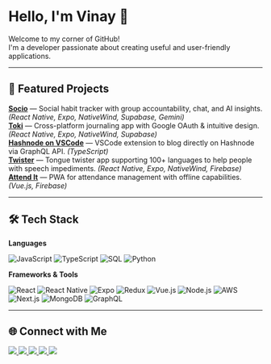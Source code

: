 # Hello, I'm Vinay 👋

Welcome to my corner of GitHub!  
I'm a developer passionate about creating useful and user-friendly applications. 

---

## 🌟 Featured Projects
<a href="https://play.google.com/store/apps/details?id=com.vinaybomma.socio" target="_blank"><b>Socio</b></a> — Social habit tracker with group accountability, chat, and AI insights. *(React Native, Expo, NativeWind, Supabase, Gemini)*  
<a href="https://play.google.com/store/apps/details?id=com.vinaybomma.toki" target="_blank"><b>Toki</b></a> — Cross-platform journaling app with Google OAuth & intuitive design. *(React Native, Expo, NativeWind, Supabase)*  
<a href="https://marketplace.visualstudio.com/items?itemName=vinaybomma.hashnode-on-vscode" target="_blank"><b>Hashnode on VSCode</b></a> — VSCode extension to blog directly on Hashnode via GraphQL API. *(TypeScript)*  
<a href="https://play.google.com/store/apps/details?id=com.vinaybomma.twister" target="_blank"><b>Twister</b></a> — Tongue twister app supporting 100+ languages to help people with speech impediments. *(React Native, Expo, NativeWind, Firebase)*  
<a href="https://play.google.com/store/apps/details?id=com.vinaybomma.attendit" target="_blank"><b>Attend It</b></a> — PWA for attendance management with offline capabilities. *(Vue.js, Firebase)*  


---

## 🛠 Tech Stack

**Languages**  

![JavaScript](https://img.shields.io/badge/-JavaScript-000?&logo=JavaScript)
![TypeScript](https://img.shields.io/badge/-TypeScript-000?&logo=typescript)
![SQL](https://img.shields.io/badge/-SQL-000?&logo=postgresql)
![Python](https://img.shields.io/badge/-Python-000?&logo=python)

**Frameworks & Tools**  

![React](https://img.shields.io/badge/-React-000?&logo=react)
![React Native](https://img.shields.io/badge/-React%20Native-000?&logo=react)
![Expo](https://img.shields.io/badge/-Expo-000?&logo=Expo)
![Redux](https://img.shields.io/badge/-Redux-000?&logo=redux)
![Vue.js](https://img.shields.io/badge/-Vue.js-000?&logo=vue.js)
![Node.js](https://img.shields.io/badge/-Node.js-000?&logo=node.js)
![AWS](https://img.shields.io/badge/-AWS-000?&logo=amazon-aws)
![Next.js](https://img.shields.io/badge/-Next.js-000?&logo=next.js)
![MongoDB](https://img.shields.io/badge/-MongoDB-000?&logo=mongodb)
![GraphQL](https://img.shields.io/badge/-GraphQL-000?&logo=graphql)

---

## 🌐 Connect with Me
<a href="https://linkedin.com/in/vinaybomma" target="_blank">
  <img src="https://custom-icon-badges.demolab.com/badge/LinkedIn-0A66C2?logo=linkedin-white&logoColor=fff" />
</a>
<a href="https://vinaybomma.hashnode.dev" target="_blank">
  <img src="https://img.shields.io/badge/-Blog-2962FF?&logo=hashnode&logoColor=white" />
</a>
<a href="https://vinaybomma.github.io" target="_blank">
  <img src="https://img.shields.io/badge/-Website-000?&logo=vercel&logoColor=white" />
</a>
<a href="mailto:itsvinaybomma@gmail.com" target="_blank">
  <img src="https://img.shields.io/badge/-Email-D14836?&logo=gmail&logoColor=white" />
</a>
<a href="https://play.google.com/store/apps/developer?id=Vinay+Bomma" target="_blank">
  <img src="https://img.shields.io/badge/Google_Play-414141?logo=google-play&logoColor=white" />
</a>
